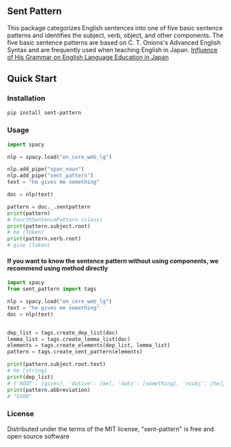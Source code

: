 ## Sent Pattern
This package categorizes English sentences into one of five basic sentence patterns and identifies the subject, verb, object, and other components. The five basic sentence patterns are based on C. T. Onions's Advanced English Syntax and are frequently used when teaching English in Japan.
[Influence of His Grammar on English Language Education in Japan ](https://www.intcul.tohoku.ac.jp/ronshu/vol17/12.pdf)

## Quick Start

### Installation
```bash
pip install sent-pattern
```

### Usage

```py
import spacy

nlp = spacy.load("en_core_web_lg")

nlp.add_pipe("span_noun")
nlp.add_pipe("sent_pattern")
text = "he gives me something"

doc = nlp(text)

pattern = doc._.sentpattern
print(pattern) 
# FourthSentencePattern (class)
print(pattern.subject.root)
# he (Token)
print(pattern.verb.root)
# give (Token)
```

#### If you want to know the sentence pattern without using components, we recommend using method directly

```py
import spacy
from sent_pattern import tags

nlp = spacy.load("en_core_web_lg")
text = "he gives me something"
doc = nlp(text)


dep_list = tags.create_dep_list(doc)
lemma_list = tags.create_lemma_list(doc)
elements = tags.create_elements(dep_list, lemma_list)
pattern = tags.create_sent_pattern(elements)

print(pattern.subject.root.text)
# he (string)
print(dep_list)
# {'ROOT': [gives], 'dative': [me], 'dobj': [something], 'nsubj': [he]}
print(pattern.abbreviation)
# "SVOO"
```


### License
Distributed under the terms of the MIT license, "sent-pattern" is free and open source software